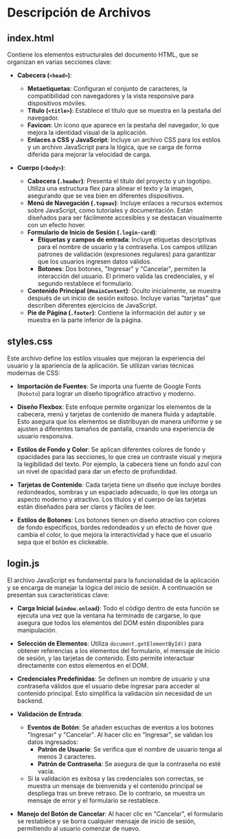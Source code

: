 # Descripción de Archivos

## index.html

 Contiene los elementos estructurales del documento HTML, que se organizan en varias secciones clave:

- **Cabecera (`<head>`)**:
  - **Metaetiquetas**: Configuran el conjunto de caracteres, la compatibilidad con navegadores y la vista responsive para dispositivos móviles.
  - **Título (`<title>`)**: Establece el título que se muestra en la pestaña del navegador.
  - **Favicon**: Un ícono que aparece en la pestaña del navegador, lo que mejora la identidad visual de la aplicación.
  - **Enlaces a CSS y JavaScript**: Incluye un archivo CSS para los estilos y un archivo JavaScript para la lógica, que se carga de forma diferida para mejorar la velocidad de carga.

- **Cuerpo (`<body>`)**:
  - **Cabecera (`.header`)**: Presenta el título del proyecto y un logotipo. Utiliza una estructura flex para alinear el texto y la imagen, asegurando que se vea bien en diferentes dispositivos.
  - **Menú de Navegación (`.topnav`)**: Incluye enlaces a recursos externos sobre JavaScript, como tutoriales y documentación. Están diseñados para ser fácilmente accesibles y se destacan visualmente con un efecto hover.
  - **Formulario de Inicio de Sesión (`.login-card`)**: 
    - **Etiquetas y campos de entrada**: Incluye etiquetas descriptivas para el nombre de usuario y la contraseña. Los campos utilizan patrones de validación (expresiones regulares) para garantizar que los usuarios ingresen datos válidos.
    - **Botones**: Dos botones, "Ingresar" y "Cancelar", permiten la interacción del usuario. El primero valida las credenciales, y el segundo restablece el formulario.
  - **Contenido Principal (`#mainContent`)**: Oculto inicialmente, se muestra después de un inicio de sesión exitoso. Incluye varias "tarjetas" que describen diferentes ejercicios de JavaScript.
  - **Pie de Página (`.footer`)**: Contiene la información del autor y se muestra en la parte inferior de la página.

## styles.css

Este archivo define los estilos visuales que mejoran la experiencia del usuario y la apariencia de la aplicación. Se utilizan varias técnicas modernas de CSS:

- **Importación de Fuentes**: Se importa una fuente de Google Fonts (`Roboto`) para lograr un diseño tipográfico atractivo y moderno.
  
- **Diseño Flexbox**: Este enfoque permite organizar los elementos de la cabecera, menú y tarjetas de contenido de manera fluida y adaptable. Esto asegura que los elementos se distribuyan de manera uniforme y se ajusten a diferentes tamaños de pantalla, creando una experiencia de usuario responsiva.

- **Estilos de Fondo y Color**: Se aplican diferentes colores de fondo y opacidades para las secciones, lo que crea un contraste visual y mejora la legibilidad del texto. Por ejemplo, la cabecera tiene un fondo azul con un nivel de opacidad para dar un efecto de profundidad.

- **Tarjetas de Contenido**: Cada tarjeta tiene un diseño que incluye bordes redondeados, sombras y un espaciado adecuado, lo que les otorga un aspecto moderno y atractivo. Los títulos y el cuerpo de las tarjetas están diseñados para ser claros y fáciles de leer.

- **Estilos de Botones**: Los botones tienen un diseño atractivo con colores de fondo específicos, bordes redondeados y un efecto de hover que cambia el color, lo que mejora la interactividad y hace que el usuario sepa que el botón es clickeable.

## login.js

El archivo JavaScript es fundamental para la funcionalidad de la aplicación y se encarga de manejar la lógica del inicio de sesión. A continuación se presentan sus características clave:

- **Carga Inicial (`window.onload`)**: Todo el código dentro de esta función se ejecuta una vez que la ventana ha terminado de cargarse, lo que asegura que todos los elementos del DOM estén disponibles para manipulación.

- **Selección de Elementos**: Utiliza `document.getElementById()` para obtener referencias a los elementos del formulario, el mensaje de inicio de sesión, y las tarjetas de contenido. Esto permite interactuar directamente con estos elementos en el DOM.

- **Credenciales Predefinidas**: Se definen un nombre de usuario y una contraseña válidos que el usuario debe ingresar para acceder al contenido principal. Esto simplifica la validación sin necesidad de un backend.

- **Validación de Entrada**:
  - **Eventos de Botón**: Se añaden escuchas de eventos a los botones "Ingresar" y "Cancelar". Al hacer clic en "Ingresar", se validan los datos ingresados:
    - **Patrón de Usuario**: Se verifica que el nombre de usuario tenga al menos 3 caracteres.
    - **Patrón de Contraseña**: Se asegura de que la contraseña no esté vacía.
  - Si la validación es exitosa y las credenciales son correctas, se muestra un mensaje de bienvenida y el contenido principal se despliega tras un breve retraso. De lo contrario, se muestra un mensaje de error y el formulario se restablece.

- **Manejo del Botón de Cancelar**: Al hacer clic en "Cancelar", el formulario se restablece y se borra cualquier mensaje de inicio de sesión, permitiendo al usuario comenzar de nuevo.
